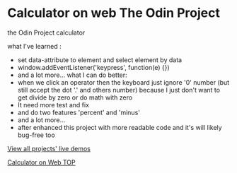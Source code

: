 # Calculator on web The Odin Project

the Odin Project calculator

what I've learned :

- set data-attribute to element and select element by data
- window.addEventListener('keypress', function(e) {})
- and a lot more...
  what I can do better:
- when we click an operator then the keyboard just ignore '0' number (but still accept the dot '.' and others number) because I just don't want to get divide by zero or do math with zero
- It need more test and fix
- and do two features 'percent' and 'minus'
- and a lot more...
- after enhanced this project with more readable code and it's will likely bug-free too

[View all projects' live demos](https://minhhoccode111.github.io/all-projects-live-demos/)

[Calculator on Web TOP](https://minhhoccode111.github.io/calculator-on-web-top/)
